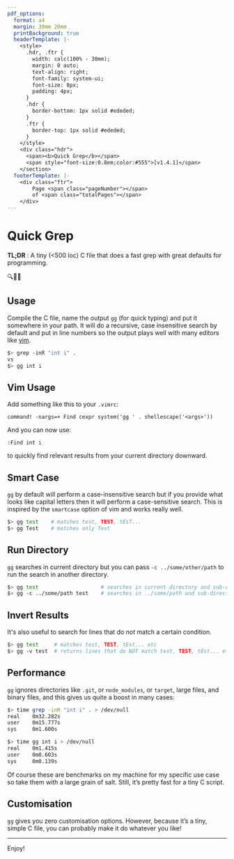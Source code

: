 ```yaml
---
pdf_options:
  format: a4
  margin: 30mm 20mm
  printBackground: true
  headerTemplate: |-
    <style>
      .hdr, .ftr {
        width: calc(100% - 30mm);
        margin: 0 auto;
        text-align: right;
        font-family: system-ui;
        font-size: 8px;
        padding: 4px;
      }
      .hdr {
        border-bottom: 1px solid #ededed;
      }
      .ftr {
        border-top: 1px solid #ededed;
      }
    </style>
    <div class="hdr">
      <span><b>Quick Grep</b></span>
      <span style="font-size:0.8em;color:#555">[v1.4.1]</span>
    </section>
  footerTemplate: |-
    <div class="ftr">
        Page <span class="pageNumber"></span>
        of <span class="totalPages"></span>
    </div>
---
```


# Quick Grep

**TL;DR** : A tiny (<500 loc) C file that does a fast grep with great defaults for programming.

🔍💨✨

## Usage

Compile the C file, name the output `gg` (for quick typing) and put it somewhere in your path. It will do a recursive, case insensitive search by default and put in line numbers so the output plays well with many editors like [vim](https://vimhelp.org/quickfix.txt.html).

```sh
$> grep -inR "int i" .
vs
$> gg int i
```

## Vim Usage

Add something like this to your `.vimrc`:

```vim
command! -nargs=+ Find cexpr system('gg ' . shellescape('<args>'))
```

And you can now use:

```vim
:Find int i
```

to quickly find relevant results from your current directory downward.

## Smart Case

`gg` by default will perform a case-insensitive search but if you provide what looks like capital letters then it will perform a case-sensitive search. This is inspired by the `smartcase` option of vim and works really well.

```sh
$> gg test    # matches test, TEST, tEsT...
$> gg Test    # matches only Test
```

## Run Directory

`gg` searches in current directory but you can pass `-c ../some/other/path` to run the search in another directory.

```sh
$> gg test                    # searches in current directory and sub-directories
$> gg -c ../some/path test    # searches in ../some/path and sub-directories
```

<div class="page-break"></div>

## Invert Results

It's also useful to search for lines that do *not* match a certain condition.

```sh
$> gg test     # matches test, TEST, tEst... etc
$> gg -v test  # returns lines that do NOT match test, TEST, tEst... etc
```

## Performance

`gg` ignores directories like `.git`, or `node_modules`, or `target`, large files, and binary files, and this gives us quite a boost in many cases:

```sh
$> time grep -inR "int i" . > /dev/null
real    0m32.282s
user    0m15.777s
sys     0m1.600s

$> time gg int i > /dev/null
real    0m1.415s
user    0m0.603s
sys     0m0.139s
```

Of course these are benchmarks on my machine for my specific use case so take them with a large grain of salt. Still, it’s pretty fast for a tiny C script.

## Customisation

`gg` gives you zero customisation options. However, because it’s a tiny, simple C file, you can probably make it do whatever you like!

---

Enjoy!
